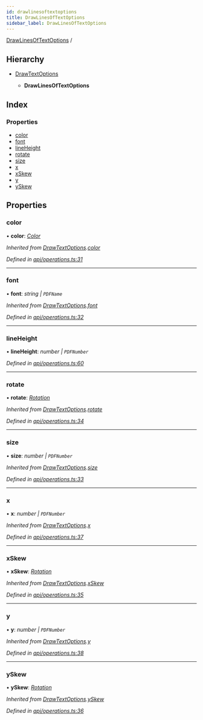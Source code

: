 ```yaml
---
id: drawlinesoftextoptions
title: DrawLinesOfTextOptions
sidebar_label: DrawLinesOfTextOptions
---
```


[DrawLinesOfTextOptions](drawlinesoftextoptions.md) /

## Hierarchy

* [DrawTextOptions](drawtextoptions.md)

  * **DrawLinesOfTextOptions**

## Index

### Properties

* [color](drawlinesoftextoptions.md#color)
* [font](drawlinesoftextoptions.md#font)
* [lineHeight](drawlinesoftextoptions.md#lineheight)
* [rotate](drawlinesoftextoptions.md#rotate)
* [size](drawlinesoftextoptions.md#size)
* [x](drawlinesoftextoptions.md#x)
* [xSkew](drawlinesoftextoptions.md#xskew)
* [y](drawlinesoftextoptions.md#y)
* [ySkew](drawlinesoftextoptions.md#yskew)

## Properties

###  color

• **color**: *[Color](../index.md#color)*

*Inherited from [DrawTextOptions](drawtextoptions.md).[color](drawtextoptions.md#color)*

*Defined in [api/operations.ts:31](https://github.com/Hopding/pdf-lib/blob/57dc8a4/src/api/operations.ts#L31)*

___

###  font

• **font**: *string | `PDFName`*

*Inherited from [DrawTextOptions](drawtextoptions.md).[font](drawtextoptions.md#font)*

*Defined in [api/operations.ts:32](https://github.com/Hopding/pdf-lib/blob/57dc8a4/src/api/operations.ts#L32)*

___

###  lineHeight

• **lineHeight**: *number | `PDFNumber`*

*Defined in [api/operations.ts:60](https://github.com/Hopding/pdf-lib/blob/57dc8a4/src/api/operations.ts#L60)*

___

###  rotate

• **rotate**: *[Rotation](../index.md#rotation)*

*Inherited from [DrawTextOptions](drawtextoptions.md).[rotate](drawtextoptions.md#rotate)*

*Defined in [api/operations.ts:34](https://github.com/Hopding/pdf-lib/blob/57dc8a4/src/api/operations.ts#L34)*

___

###  size

• **size**: *number | `PDFNumber`*

*Inherited from [DrawTextOptions](drawtextoptions.md).[size](drawtextoptions.md#size)*

*Defined in [api/operations.ts:33](https://github.com/Hopding/pdf-lib/blob/57dc8a4/src/api/operations.ts#L33)*

___

###  x

• **x**: *number | `PDFNumber`*

*Inherited from [DrawTextOptions](drawtextoptions.md).[x](drawtextoptions.md#x)*

*Defined in [api/operations.ts:37](https://github.com/Hopding/pdf-lib/blob/57dc8a4/src/api/operations.ts#L37)*

___

###  xSkew

• **xSkew**: *[Rotation](../index.md#rotation)*

*Inherited from [DrawTextOptions](drawtextoptions.md).[xSkew](drawtextoptions.md#xskew)*

*Defined in [api/operations.ts:35](https://github.com/Hopding/pdf-lib/blob/57dc8a4/src/api/operations.ts#L35)*

___

###  y

• **y**: *number | `PDFNumber`*

*Inherited from [DrawTextOptions](drawtextoptions.md).[y](drawtextoptions.md#y)*

*Defined in [api/operations.ts:38](https://github.com/Hopding/pdf-lib/blob/57dc8a4/src/api/operations.ts#L38)*

___

###  ySkew

• **ySkew**: *[Rotation](../index.md#rotation)*

*Inherited from [DrawTextOptions](drawtextoptions.md).[ySkew](drawtextoptions.md#yskew)*

*Defined in [api/operations.ts:36](https://github.com/Hopding/pdf-lib/blob/57dc8a4/src/api/operations.ts#L36)*